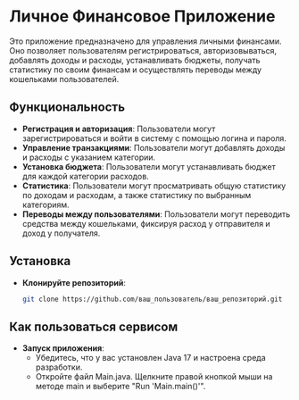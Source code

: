 # Личное Финансовое Приложение

Это приложение предназначено для управления личными финансами. Оно позволяет пользователям регистрироваться, авторизовываться, добавлять доходы и расходы, устанавливать бюджеты, получать статистику по своим финансам и осуществлять переводы между кошельками пользователей.

## Функциональность

- **Регистрация и авторизация**: Пользователи могут зарегистрироваться и войти в систему с помощью логина и пароля.
- **Управление транзакциями**: Пользователи могут добавлять доходы и расходы с указанием категории.
- **Установка бюджета**: Пользователи могут устанавливать бюджет для каждой категории расходов.
- **Статистика**: Пользователи могут просматривать общую статистику по доходам и расходам, а также статистику по выбранным категориям.
- **Переводы между пользователями**: Пользователи могут переводить средства между кошельками, фиксируя расход у отправителя и доход у получателя.

## Установка

- **Клонируйте репозиторий**:
   ```bash
   git clone https://github.com/ваш_пользователь/ваш_репозиторий.git

## Как пользоваться сервисом

- **Запуск приложения**:
    - Убедитесь, что у вас установлен Java 17 и настроена среда разработки.
    - Откройте файл Main.java. Щелкните правой кнопкой мыши на методе main и выберите "Run 'Main.main()'".
